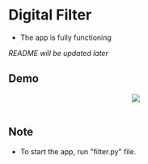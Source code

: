 # Digital Filter

* The app is fully functioning 

 *README will be updated later*

## Demo

<p align="center">
    <img src="web/images/demo.gif"/><br><br>
</p>

## Note
* To start the app, run "filter.py" file.

